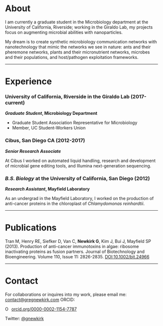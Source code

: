 # About
I am currently a graduate student in the Microbiology department at the University of California, Riverside; working in the Giraldo Lab, my projects focus on augmenting microbial abilities with nanoparticles. 

My dream is to create synthetic microbiology communication networks with nanotechnology that mimic the networks we see in nature: ants and their pheremone networks, plants and their micronutrient networks, microbes and their populations, and host/pathogen exploitation frameworks.

---

# Experience
### University of California, Riverside in the Giraldo Lab (2017-current)  
**_Graduate Student_, Microbiology Department**

- Graduate Student Association Representative for Microbiology  
- Member, UC Student-Workers Union

### Cibus, San Diego CA (2012-2017)  
**_Senior Research Associate_**

At Cibus I worked on automated liquid handling, research and development of microbial gene editing tools, and Illumina next-generation sequencing.

### _B.S. Biology_ at the University of California, San Diego (2012)  
**_Research Assistant_, Mayfield Laboratory**

As an undergrad in the Mayfield Laboratory, I worked on the production of anti-cancer proteins in the chloroplast of _Chlamydomonas reinhardtii_.

---

# Publications
Tran M, Henry RE, Siefker D, Van C, **Newkirk G**, Kim J, Bui J, Mayfield SP (2013). Production of anti-cancer immunotoxins in algae: ribosome inactivating proteins as fusion partners. Journal of Biotechnology and Bioengineering. Volume 110, Issue 11: 2826-2835. [DOI:10.1002/bit.24966](https://paperpile.com/app/p/eabde6a9-2c69-0274-98a4-895e53552434)

---

# Contact
For collaborations or inquires into my work, please email me: contact@gregnewkirk.com
ORCID: <div itemscope itemtype="https://schema.org/Person"><a itemprop="sameAs" content="https://orcid.org/0000-0002-1154-7787" href="https://orcid.org/0000-0002-1154-7787" target="orcid.widget" rel="noopener noreferrer" style="vertical-align:top;"><img src="https://orcid.org/sites/default/files/images/orcid_16x16.png" style="width:1em;margin-right:.5em;" alt="ORCID iD icon">orcid.org/0000-0002-1154-7787</a></div>

Twitter: [@gnewkirk](https://twitter.com/gnewkirk)
